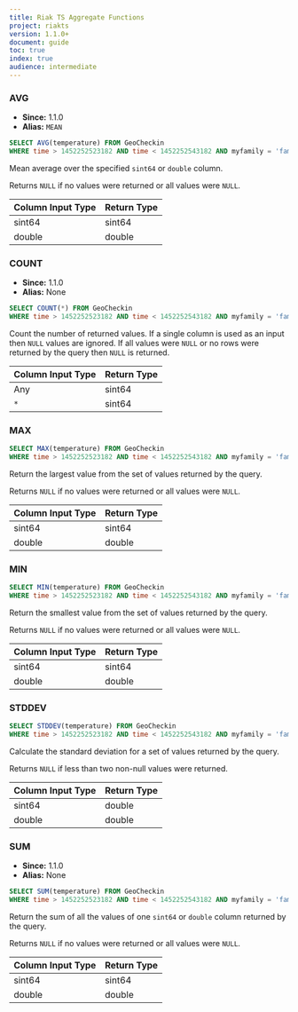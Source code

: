 ```yaml
---
title: Riak TS Aggregate Functions
project: riakts
version: 1.1.0+
document: guide
toc: true
index: true
audience: intermediate
---
```


### AVG

* **Since:** 1.1.0
* **Alias:** `MEAN`

```sql
SELECT AVG(temperature) FROM GeoCheckin
WHERE time > 1452252523182 AND time < 1452252543182 AND myfamily = 'family1' AND myseries = 'series1'
```

Mean average over the specified `sint64` or `double` column.

Returns `NULL` if no values were returned or all values were `NULL`.

| Column Input Type | Return Type |
|------------|-------------|
| sint64 | sint64 |
| double | double |

### COUNT

* **Since:** 1.1.0
* **Alias:** None

```sql
SELECT COUNT(*) FROM GeoCheckin
WHERE time > 1452252523182 AND time < 1452252543182 AND myfamily = 'family1' AND myseries = 'series1'
```

Count the number of returned values.  If a single column is used as an input then `NULL` values are ignored. If all values were `NULL` or no rows were returned by the query then `NULL` is returned.

| Column Input Type | Return Type |
|------------|-------------|
| Any | sint64 |
| `*` | sint64 |

### MAX

```sql
SELECT MAX(temperature) FROM GeoCheckin
WHERE time > 1452252523182 AND time < 1452252543182 AND myfamily = 'family1' AND myseries = 'series1'
```

Return the largest value from the set of values returned by the query.

Returns `NULL` if no values were returned or all values were `NULL`.

| Column Input Type | Return Type |
|------------|-------------|
| sint64 | sint64 |
| double | double |

### MIN

```sql
SELECT MIN(temperature) FROM GeoCheckin
WHERE time > 1452252523182 AND time < 1452252543182 AND myfamily = 'family1' AND myseries = 'series1'
```

Return the smallest value from the set of values returned by the query.

Returns `NULL` if no values were returned or all values were `NULL`.

| Column Input Type | Return Type |
|------------|-------------|
| sint64 | sint64 |
| double | double |

### STDDEV

```sql
SELECT STDDEV(temperature) FROM GeoCheckin
WHERE time > 1452252523182 AND time < 1452252543182 AND myfamily = 'family1' AND myseries = 'series1'
```

Calculate the standard deviation for a set of values returned by the query.

Returns `NULL` if less than two non-null values were returned.

| Column Input Type | Return Type |
|------------|-------------|
| sint64 | double |
| double | double |

### SUM

* **Since:** 1.1.0
* **Alias:** None

```sql
SELECT SUM(temperature) FROM GeoCheckin
WHERE time > 1452252523182 AND time < 1452252543182 AND myfamily = 'family1' AND myseries = 'series1'
```

Return the sum of all the values of one `sint64` or `double` column returned by the query. 

Returns `NULL` if no values were returned or all values were `NULL`.

| Column Input Type | Return Type |
|------------|-------------|
| sint64 | sint64 |
| double | double |
